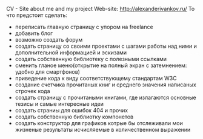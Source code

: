 CV - Site about me and my project
Web-site: http://alexanderivankov.ru/
То что предстоит сделать:
- переписать главную страницу с упором на freelance
- добавить блог
- возможно создать форум
- создать страницу со своими проектами с шагами работы над ними и дополнительной информацией и эскизами
- создать собственную библиотеку с полезными ссылками
- сменить гланое меню(открытие на полный экран с затемнением: удобно для смартфонов)
- приведение кода к виду соответствующему стандартам W3C
- создание счетчика прочитаных книг и среднего значения написаных строчек кода
- создать страницу с прочитаными книгами, где излагаются основные тезисы и самые интересные идеи
- создать страниы для ошибок 404 и прочих
- создать собственную библиотку компонетов
- создать конструктор для графиков котрые бы отслеживали мои жизненые результаты исчисляемые в количественном выражении
